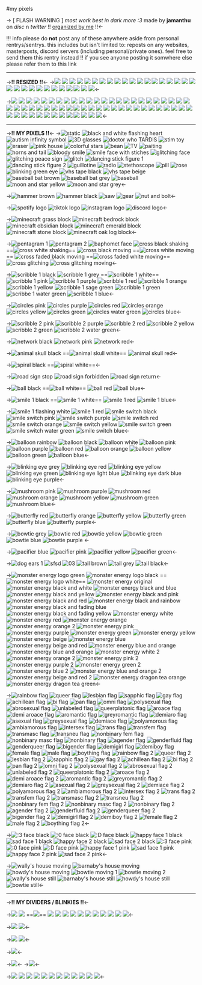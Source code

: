 #my pixels

-> [ FLASH WARNING ]
*most work best in dark more :3*
made by **jamanthu** on *disc* n *twitter*
!! [organized by me](https://rentry.co/jamPixels-a) !!<-

!!! info please do **not** post any of these anywhere aside from personal rentrys/sentrys. this includes but isn't limited to: reposts on any websites, masterposts, discord servers (including personal/private ones). feel free to send them this rentry instead !! if you see anyone posting it somwhere else please refer them to this link

***
->**!! RESIZED !!**<-
->![](https://media.discordapp.net/attachments/1112600099479097344/1112619164432093285/ezgif-5-3f07835ae4.gif) ![](https://media.discordapp.net/attachments/1112600099479097344/1112619166415982642/ezgif-4-ae22490e95.gif) ![](https://media.discordapp.net/attachments/1112600099479097344/1112619165900079104/ezgif-1-40c2cd2532.gif) ![](https://media.discordapp.net/attachments/1112600099479097344/1112619165497446420/ezgif-1-7831f3cd16.gif) ![](https://media.discordapp.net/attachments/1112600099479097344/1112619165157691392/ezgif-5-b392f01d81.gif) ![](https://media.discordapp.net/attachments/1112600099479097344/1112619164759228486/ezgif-5-2b640e902f.gif) ![](https://media.discordapp.net/attachments/1093624944409202789/1111393472520409098/ezgif.com-resize_8.gif) ![](https://media.discordapp.net/attachments/1112600099479097344/1112603574124433509/ezgif-1-428ce2dc98.gif) ![](https://media.discordapp.net/attachments/1112600099479097344/1112603575802142800/ezgif-1-25f8d42d7f.gif) ![](https://media.discordapp.net/attachments/1112600099479097344/1112603575374336132/ezgif-1-c9b04a0220.gif) ![](https://media.discordapp.net/attachments/1112600099479097344/1112603574950703114/ezgif-1-0003542d3c.gif) ![](https://media.discordapp.net/attachments/1112600099479097344/1112603574556434453/ezgif-1-5e788e277b.gif) ![](https://media.discordapp.net/attachments/1112600099479097344/1112619167233867817/ezgif-4-1fc3bcb925.gif) ![](https://media.discordapp.net/attachments/1112600099479097344/1112619166848012398/ezgif-4-f1949051f5.gif) ![](https://media.discordapp.net/attachments/1112600099479097344/1112619088959782933/ezgif-4-24be3db156.gif) ![](https://media.discordapp.net/attachments/1112600099479097344/1112608998382911498/ezgif-2-65f6df7284.gif) ![](https://media.discordapp.net/attachments/1112600099479097344/1112608997925728338/ezgif-2-5eeb05b4e7.gif) ![](https://media.discordapp.net/attachments/1112600099479097344/1112619169930805296/ezgif-1-1038c9d09a.gif) ![](https://media.discordapp.net/attachments/1112600099479097344/1112608999418908732/ezgif-4-a672ea5266.gif) ![](https://media.discordapp.net/attachments/1112600099479097344/1112608998886219856/ezgif-2-a71fefff91.gif) ![](https://media.discordapp.net/attachments/1112600099479097344/1112619087395299349/ezgif-4-7787ba6950.gif) ![](https://media.discordapp.net/attachments/1112600099479097344/1112619089312096276/ezgif-3-f7ec57bcff.gif) ![](https://media.discordapp.net/attachments/1112600099479097344/1112619087760212069/ezgif-4-a47c391f10.gif) ![](https://media.discordapp.net/attachments/1112600099479097344/1112619088179634198/ezgif-4-2935ec449f.gif) ![](https://media.discordapp.net/attachments/1112600099479097344/1112619088599060490/ezgif-4-fd1f3d680a.gif) ![](https://media.discordapp.net/attachments/1112600099479097344/1112619168047583312/ezgif-1-68f5eb7a54.gif) ![](https://media.discordapp.net/attachments/1112600099479097344/1112619167636525086/ezgif-1-7a7d05d7ae.gif) ![](https://media.discordapp.net/attachments/1112600099479097344/1112619090994020353/ezgif-3-604741af68.gif) ![](https://media.discordapp.net/attachments/1112600099479097344/1112619090566189056/ezgif-3-79060c75ac.gif) ![](https://media.discordapp.net/attachments/1112600099479097344/1112619090058682428/ezgif-3-a0b89ad43d.gif) ![](https://media.discordapp.net/attachments/1112600099479097344/1112619089672802384/ezgif-3-e50e31d2ac.gif)<-

->![](https://media.discordapp.net/attachments/1083529943713075280/1088257690192580710/Untitled_03-22-2023_09-19-56.gif) ![](https://media.discordapp.net/attachments/1083529943713075280/1088257690544898099/Untitled_03-22-2023_09-19-16.gif) ![](https://media.discordapp.net/attachments/1083529943713075280/1088257760354914336/Untitled_03-22-2023_08-36-38.gif) ![](https://media.discordapp.net/attachments/1083529943713075280/1088257810032251011/Untitled_03-22-2023_08-19-45.gif) ![](https://media.discordapp.net/attachments/1083529943713075280/1088257809205964921/Untitled_03-22-2023_08-22-55.gif) ![](https://media.discordapp.net/attachments/1083529943713075280/1088257761697075310/Untitled_03-22-2023_08-30-19.gif) ![](https://media.discordapp.net/attachments/1083529943713075280/1088257762041024654/Untitled_03-22-2023_08-27-36.gif) ![](https://media.discordapp.net/attachments/1083529943713075280/1088257691257933874/Untitled_03-22-2023_09-17-27.gif) ![](https://media.discordapp.net/attachments/1083529943713075280/1088257691614445649/Untitled_03-22-2023_09-16-46.gif) ![](https://media.discordapp.net/attachments/1083529943713075280/1088257725210837042/Untitled_03-22-2023_08-45-20.gif) ![](https://media.discordapp.net/attachments/1083529943713075280/1088257760010965012/Untitled_03-22-2023_08-37-45.gif) ![](https://media.discordapp.net/attachments/1083529943713075280/1088257692650438706/Untitled_03-22-2023_09-13-16.gif) ![](https://media.discordapp.net/attachments/1083529943713075280/1088257693015363694/Untitled_03-22-2023_09-12-27.gif) ![](https://media.discordapp.net/attachments/1083529943713075280/1088257692352647229/Untitled_03-22-2023_09-14-20.gif) ![](https://media.discordapp.net/attachments/1083529943713075280/1088257811298922537/Untitled_03-22-2023_06-13-45.gif) ![](https://media.discordapp.net/attachments/1083529943713075280/1088257810871107725/Untitled_03-22-2023_08-14-11.gif) ![](https://media.discordapp.net/attachments/1083529943713075280/1088257723478593556/Untitled_03-22-2023_09-11-48.gif) ![](https://media.discordapp.net/attachments/1083529943713075280/1088257723818319962/Untitled_03-22-2023_09-10-56.gif) ![](https://media.discordapp.net/attachments/1083529943713075280/1088257724183232715/Untitled_03-22-2023_09-10-14.gif) ![](https://media.discordapp.net/attachments/1083529943713075280/1088257724497809538/Untitled_03-22-2023_09-09-40.gif) ![](https://media.discordapp.net/attachments/1083529943713075280/1088257724879478904/Untitled_03-22-2023_08-46-28.gif) ![](https://media.discordapp.net/attachments/1083529943713075280/1088257760665276457/Untitled_03-22-2023_08-34-56.gif) ![](https://media.discordapp.net/attachments/1083529943713075280/1088257726196498462/Untitled_03-22-2023_08-40-45.gif) ![](https://media.discordapp.net/attachments/1083529943713075280/1088257810388758538/Untitled_03-22-2023_08-18-23.gif) ![](https://media.discordapp.net/attachments/1083529943713075280/1088257762452049950/Untitled_03-22-2023_08-26-38.gif) ![](https://media.discordapp.net/attachments/1083529943713075280/1088257725881917520/Untitled_03-22-2023_08-42-51.gif) ![](https://media.discordapp.net/attachments/1083529943713075280/1088257809591844914/Untitled_03-22-2023_08-21-20.gif) ![](https://media.discordapp.net/attachments/1083529943713075280/1088257808778154094/Untitled_03-22-2023_08-24-16.gif) ![](https://media.discordapp.net/attachments/1083529943713075280/1088257762884059136/Untitled_03-22-2023_08-25-45.gif) ![](https://media.discordapp.net/attachments/1083529943713075280/1088257725546385478/Untitled_03-22-2023_08-44-28.gif) ![](https://media.discordapp.net/attachments/1083529943713075280/1088257760988254318/Untitled_03-22-2023_08-33-59.gif)
![](https://media.discordapp.net/attachments/1083529943713075280/1088257960054095982/106_Sem_Titulo_20230322201156.png) ![](https://media.discordapp.net/attachments/1083529943713075280/1088257960280592514/106_Sem_Titulo_20230322201146.png) ![](https://media.discordapp.net/attachments/1083529943713075280/1088258042308612116/106_Sem_Titulo_20230322200745.png) ![](https://media.discordapp.net/attachments/1083529943713075280/1088258073124143155/106_Sem_Titulo_20230322200500.png) ![](https://media.discordapp.net/attachments/1083529943713075280/1088258072687956018/106_Sem_Titulo_20230322200535.png) ![](https://media.discordapp.net/attachments/1083529943713075280/1088258043344584745/106_Sem_Titulo_20230322200651.png) ![](https://media.discordapp.net/attachments/1083529943713075280/1088258043650781214/106_Sem_Titulo_20230322200636.png) ![](https://media.discordapp.net/attachments/1083529943713075280/1088257960855212072/106_Sem_Titulo_20230322201123.png) ![](https://media.discordapp.net/attachments/1083529943713075280/1088257961115275335/106_Sem_Titulo_20230322201109.png) ![](https://media.discordapp.net/attachments/1083529943713075280/1088257992002117733/106_Sem_Titulo_20230322200857.png) ![](https://media.discordapp.net/attachments/1083529943713075280/1088258042052751381/106_Sem_Titulo_20230322200806.png) ![](https://media.discordapp.net/attachments/1083529943713075280/1088257961891221594/106_Sem_Titulo_20230322201026.png) ![](https://media.discordapp.net/attachments/1083529943713075280/1088257962189000724/106_Sem_Titulo_20230322201010.png) ![](https://media.discordapp.net/attachments/1083529943713075280/1088257961652129852/106_Sem_Titulo_20230322201039.png) ![](https://media.discordapp.net/attachments/1083529943713075280/1088258073841369189/106_Sem_Titulo_20230322200403.png) ![](https://media.discordapp.net/attachments/1083529943713075280/1088258073581338634/106_Sem_Titulo_20230322200425.png) ![](https://media.discordapp.net/attachments/1083529943713075280/1088257990563483668/106_Sem_Titulo_20230322200959.png) ![](https://media.discordapp.net/attachments/1083529943713075280/1088257990865453187/106_Sem_Titulo_20230322200947.png) ![](https://media.discordapp.net/attachments/1083529943713075280/1088257991121313842/106_Sem_Titulo_20230322200936.png) ![](https://media.discordapp.net/attachments/1083529943713075280/1088257991444287561/106_Sem_Titulo_20230322200923.png) ![](https://media.discordapp.net/attachments/1083529943713075280/1088257991674953778/106_Sem_Titulo_20230322200910.png) ![](https://media.discordapp.net/attachments/1083529943713075280/1088258042606387210/106_Sem_Titulo_20230322200731.png) ![](https://media.discordapp.net/attachments/1083529943713075280/1088257993453359214/106_Sem_Titulo_20230322200820.png) ![](https://media.discordapp.net/attachments/1083529943713075280/1088258073308713131/106_Sem_Titulo_20230322200445.png) ![](https://media.discordapp.net/attachments/1083529943713075280/1088258043894059018/106_Sem_Titulo_20230322200622.png) ![](https://media.discordapp.net/attachments/1083529943713075280/1088257993130385448/106_Sem_Titulo_20230322200834.png) ![](https://media.discordapp.net/attachments/1083529943713075280/1088258072901861496/106_Sem_Titulo_20230322200518.png) ![](https://media.discordapp.net/attachments/1083529943713075280/1088258072486609006/106_Sem_Titulo_20230322200550.png) ![](https://media.discordapp.net/attachments/1083529943713075280/1088258044183445564/106_Sem_Titulo_20230322200610.png) ![](https://media.discordapp.net/attachments/1083529943713075280/1088257992585117696/106_Sem_Titulo_20230322200846.png) ![](https://media.discordapp.net/attachments/1083529943713075280/1088258042912583700/106_Sem_Titulo_20230322200720.png)<-

***
->**!! MY PIXELS !!**<-
->![static](https://media.discordapp.net/attachments/1083529943713075280/1088628923635609673/Untitled_03-23-2023_02-36-25.gif) ![black and white flashing heart](https://media.discordapp.net/attachments/1083529943713075280/1088628992115998740/Untitled_03-23-2023_03-01-16.gif) ![autism infinity symbol](https://media.discordapp.net/attachments/1083529943713075280/1088493056044568608/Untitled_03-23-2023_11-16-51.gif) ![3D glasses](https://media.discordapp.net/attachments/1083529943713075280/1092608296168476712/Untitled_04-03-2023_11-08-09.gif) ![doctor who TARDIS](https://media.discordapp.net/attachments/1083529943713075280/1084617623658057758/Media_230309_225825.gif) ![stim toy](https://media.discordapp.net/attachments/1083529943713075280/1084617621598654567/Media_230309_230215.gif) ![eraser](https://media.discordapp.net/attachments/1083529943713075280/1152376341535137912/Untitled_09-14-2023_04-38-24.gif) ![pink house](https://media.discordapp.net/attachments/1083529943713075280/1109270283417833562/Untitled_05-11-2023_08-27-06.gif) ![colorful stars](https://media.discordapp.net/attachments/1083529943713075280/1166435305163862076/Untitled_09-28-2023_10-40-41.gif?ex=654a7a88&is=65380588&hm=dea68660baf238115612f205728be2ae623f8edd5c5c817a8eed3ca2e5b88263&=) ![bean](https://media.discordapp.net/attachments/1083529943713075280/1152376345662328912/Untitled_09-14-2023_12-13-57.gif) ![TV](https://media.discordapp.net/attachments/1083529943713075280/1088628923992121405/Untitled_03-23-2023_02-10-01.gif) ![paiting](https://media.discordapp.net/attachments/1083529943713075280/1109270670464008252/Untitled_05-18-2023_11-10-54.gif) ![horns and tail](https://media.discordapp.net/attachments/1083529943713075280/1133472056508432434/Untitled_07-12-2023_07-54-55.gif) ![bloody smile](https://media.discordapp.net/attachments/1083529943713075280/1103035507044274328/Untitled_04-24-2023_09-42-19.gif) ![smile face with stiches](https://media.discordapp.net/attachments/1083529943713075280/1091130272159895582/Untitled_03-30-2023_02-25-39.gif?width=25&height=25) ![glitching face](https://media.discordapp.net/attachments/1083529943713075280/1118589548155392121/Untitled_06-14-2023_12-27-21.gif) ![glitching peace sign](https://media.discordapp.net/attachments/1083529943713075280/1166435302039113800/Untitled_09-24-2023_07-21-32.gif?ex=654a7a87&is=65380587&hm=d4c499bfa4df7a89bcee22642b70d86603bc12cb992b76d809c9986dbeb4fcc1&=) ![glitch](https://media.discordapp.net/attachments/1083529943713075280/1166435304299823155/Untitled_09-25-2023_12-08-01.gif?ex=654a7a87&is=65380587&hm=162219ff45649825469368fc82fb86ff89d13089b0e5097feb1745a6b3e0eb6b&=) ![dancing stick figure 1](https://media.discordapp.net/attachments/1083529943713075280/1103035510601023590/Untitled_04-24-2023_10-02-28.gif) ![dancing stick figure 2](https://media.discordapp.net/attachments/1083529943713075280/1103035507404963931/Untitled_04-26-2023_07-56-42.gif) ![guillotine](https://media.discordapp.net/attachments/1083529943713075280/1096562851679842354/Untitled_04-13-2023_08-02-38.gif) ![radio](https://media.discordapp.net/attachments/1083529943713075280/1133472055690530826/Untitled_06-16-2023_11-24-49.gif) ![stethoscope](https://media.discordapp.net/attachments/1083529943713075280/1091130232766996640/Untitled_03-30-2023_02-05-17.gif?width=25&height=25) ![pill](https://media.discordapp.net/attachments/1083529943713075280/1092608319123902517/Untitled_04-03-2023_11-15-35.gif) ![rose](https://media.discordapp.net/attachments/1083529943713075280/1098673411548528640/Untitled_04-17-2023_09-41-33.gif) ![blinking green eye](https://media.discordapp.net/attachments/1083529943713075280/1152376342017486888/Untitled_09-14-2023_04-01-53.gif) ![vhs tape black](https://media.discordapp.net/attachments/1083529943713075280/1133472058756579428/Untitled_06-27-2023_10-45-40.gif) ![vhs tape beige](https://media.discordapp.net/attachments/1083529943713075280/1133472058001604720/Untitled_06-27-2023_10-45-40.gif) ![baseball bat brown](https://media.discordapp.net/attachments/1083529943713075280/1092608132674486333/Untitled_04-03-2023_09-38-04.gif) ![baseball bat grey](https://media.discordapp.net/attachments/1083529943713075280/1092608145089630339/Untitled_04-03-2023_09-38-04.gif) ![baseball](https://media.discordapp.net/attachments/1083529943713075280/1093223142585016331/Untitled_04-04-2023_08-20-18.gif) ![moon and star yellow](https://media.discordapp.net/attachments/1083529943713075280/1092608280423039097/Untitled_04-03-2023_11-46-06.gif) ![moon and star grey](https://media.discordapp.net/attachments/1083529943713075280/1092608265482948709/Untitled_04-03-2023_11-46-06.gif)<-

->![hammer brown](https://media.discordapp.net/attachments/1083529943713075280/1133472056130936882/Untitled_06-21-2023_09-31-36.gif) ![hammer black](https://media.discordapp.net/attachments/1083529943713075280/1133472057154343154/Untitled_06-21-2023_09-31-36.gif) ![saw](https://media.discordapp.net/attachments/1083529943713075280/1133472058400051321/Untitled_06-21-2023_10-53-15.gif) ![gear](https://media.discordapp.net/attachments/1083529943713075280/1133472057628303520/Untitled_06-21-2023_08-57-44.gif) ![nut and bolt](https://media.discordapp.net/attachments/1083529943713075280/1133472059226333204/Untitled_06-21-2023_09-47-11.gif)<-

->![spotify logo](https://media.discordapp.net/attachments/1083529943713075280/1088204117152894996/Untitled_03-21-2023_06-17-37.gif) ![tiktok logo](https://media.discordapp.net/attachments/1083529943713075280/1088204117744300033/Untitled_03-21-2023_06-49-11.gif) ![instagram logo](https://media.discordapp.net/attachments/1083529943713075280/1088204118679621662/Untitled_03-21-2023_07-23-54.gif) ![discord logo](https://media.discordapp.net/attachments/1083529943713075280/1088204118172127263/Untitled_03-21-2023_07-10-03.gif)<-

->![minecraft grass block](https://media.discordapp.net/attachments/1083529943713075280/1088203973728678038/Untitled_03-21-2023_07-38-42.gif) ![minecraft bedrock block](https://media.discordapp.net/attachments/1083529943713075280/1088203973263102074/Untitled_03-21-2023_09-23-14.gif) ![minecraft obsidian block](https://media.discordapp.net/attachments/1083529943713075280/1088203972873040002/Untitled_03-21-2023_09-47-28.gif) ![minecraft emerald block](https://media.discordapp.net/attachments/1083529943713075280/1088203971291787274/Untitled_03-21-2023_10-53-18.gif) ![minecraft stone block](https://media.discordapp.net/attachments/1083529943713075280/1088203972352938125/Untitled_03-21-2023_10-20-29.gif) ![minecraft oak log block](https://media.discordapp.net/attachments/1083529943713075280/1088203971761537044/Untitled_03-21-2023_10-36-28.gif)<-

->![pentagram 1](https://media.discordapp.net/attachments/1083529943713075280/1100183192490741881/Untitled_04-24-2023_12-23-49.gif) ![pentagram 2](https://media.discordapp.net/attachments/1083529943713075280/1100183301353918564/Untitled_04-24-2023_12-23-49.gif) ![baphomet face](https://media.discordapp.net/attachments/1083529943713075280/1100183193879072899/Untitled_04-23-2023_11-59-23.gif) ![cross black shaking](https://media.discordapp.net/attachments/1083529943713075280/1100183302511534120/Untitled_04-24-2023_12-34-51.gif) ==![cross white shaking](https://media.discordapp.net/attachments/1083529943713075280/1100183305141354666/Untitled_04-24-2023_12-34-51.gif)== ![cross black moving](https://media.discordapp.net/attachments/1083529943713075280/1100183301681057792/Untitled_04-24-2023_12-34-51.gif) ==![cross white moving](https://media.discordapp.net/attachments/1083529943713075280/1100183302041763972/Untitled_04-24-2023_12-34-51.gif)== ![cross faded black moving](https://media.discordapp.net/attachments/1083529943713075280/1100183303035818044/Untitled_04-24-2023_12-34-51.gif) ==![cross faded white moving](https://media.discordapp.net/attachments/1083529943713075280/1100183303404912840/Untitled_04-24-2023_12-34-51.gif)== ![cross glitching](https://media.discordapp.net/attachments/1083529943713075280/1118589549996671176/Untitled_06-14-2023_11-50-24.gif) ![cross glitching moving](https://media.discordapp.net/attachments/1083529943713075280/1118589550781026416/Untitled_06-14-2023_11-50-24.gif)<-

->![scribble 1 black](https://media.discordapp.net/attachments/1083529943713075280/1109270198239903754/Untitled_05-09-2023_12-34-06.gif) ![scribble 1 grey](https://media.discordapp.net/attachments/1083529943713075280/1109270182041489438/Untitled_05-09-2023_12-34-06.gif) ==![scribble 1 white](https://media.discordapp.net/attachments/1083529943713075280/1109270189947768932/Untitled_05-09-2023_12-34-06.gif)== ![scribble 1 pink](https://media.discordapp.net/attachments/1083529943713075280/1109270276337844285/Untitled_05-09-2023_12-34-06.gif) ![scribble 1 purple](https://media.discordapp.net/attachments/1083529943713075280/1109270268439953408/Untitled_05-09-2023_12-34-06.gif) ![scribble 1 red](https://media.discordapp.net/attachments/1083529943713075280/1109270206213263380/Untitled_05-09-2023_12-34-06.gif) ![scribble 1 orange](https://media.discordapp.net/attachments/1083529943713075280/1109270215973421097/Untitled_05-09-2023_12-34-06.gif) ![scribble 1 yellow](https://media.discordapp.net/attachments/1083529943713075280/1109270234910703636/Untitled_05-09-2023_12-34-06.gif) ![scribble 1 sage green](https://media.discordapp.net/attachments/1083529943713075280/1109270249389424782/Untitled_05-09-2023_12-34-06.gif) ![scribble 1 green](https://media.discordapp.net/attachments/1083529943713075280/1109270243110555648/Untitled_05-09-2023_12-34-06.gif) ![scribbe 1 water green](https://media.discordapp.net/attachments/1083529943713075280/1109270256456839228/Untitled_05-09-2023_12-34-06.gif) ![scribble 1 blue](https://media.discordapp.net/attachments/1083529943713075280/1109270263041904661/Untitled_05-09-2023_12-34-06.gif)<-

->![circles pink](https://media.discordapp.net/attachments/1083529943713075280/1090988148235960401/Untitled_03-29-2023_08-42-55.gif?width=25&height=25) ![circles purple](https://cdn.discordapp.com/attachments/1083529943713075280/1090988133081952347/Untitled_03-29-2023_08-42-55.gif) ![circles red](https://media.discordapp.net/attachments/1083529943713075280/1090988057576099940/Untitled_03-29-2023_08-42-55.gif?width=25&height=25) ![circles orange](https://media.discordapp.net/attachments/1083529943713075280/1090988072226795610/Untitled_03-29-2023_08-42-55.gif?width=25&height=25) ![circles yellow](https://media.discordapp.net/attachments/1083529943713075280/1090988085262680166/Untitled_03-29-2023_08-42-55.gif?width=25&height=25) ![circles green](https://media.discordapp.net/attachments/1083529943713075280/1090988098109841509/Untitled_03-29-2023_08-42-55.gif?width=25&height=25) ![circles water green](https://media.discordapp.net/attachments/1083529943713075280/1090988110256537661/Untitled_03-29-2023_08-42-55.gif?width=25&height=25) ![circles blue](https://media.discordapp.net/attachments/1083529943713075280/1090988121342083072/Untitled_03-29-2023_08-42-55.gif?width=25&height=25)<-

->![scribble 2 pink](https://media.discordapp.net/attachments/1083529943713075280/1088493096217608262/Untitled_03-23-2023_12-03-02.gif) ![scribble 2 purple](https://media.discordapp.net/attachments/1083529943713075280/1088493069445373963/Untitled_03-23-2023_12-03-02.gif) ![scribble 2 red](https://media.discordapp.net/attachments/1083529943713075280/1088493082686787584/Untitled_03-23-2023_12-03-02.gif) ![scribble 2 yellow](https://media.discordapp.net/attachments/1083529943713075280/1088493134792626317/Untitled_03-23-2023_12-03-02.gif) ![scribble 2 green](https://media.discordapp.net/attachments/1083529943713075280/1088493108305596516/Untitled_03-23-2023_12-03-02.gif) ![scribble 2 water green](https://media.discordapp.net/attachments/1083529943713075280/1088493121739956244/Untitled_03-23-2023_12-03-02.gif)<-

->![network black](https://media.discordapp.net/attachments/1083529943713075280/1098673412588716072/Untitled_04-19-2023_06-41-29.gif) ![network pink](https://media.discordapp.net/attachments/1083529943713075280/1098673412974587974/Untitled_04-19-2023_06-41-29.gif) ![network red](https://media.discordapp.net/attachments/1083529943713075280/1098673413322719292/Untitled_04-19-2023_06-41-29.gif)<-

->![animal skull black](https://media.discordapp.net/attachments/1083529943713075280/1109270382030094376/Untitled_05-11-2023_09-06-07.gif) ==![animal skull white](https://media.discordapp.net/attachments/1083529943713075280/1109270375612825620/Untitled_05-11-2023_09-06-07.gif)== ![animal skull red](https://media.discordapp.net/attachments/1083529943713075280/1109270367031279686/Untitled_05-11-2023_09-06-07.gif)<-

->![spiral black](https://media.discordapp.net/attachments/1083529943713075280/1105253853525454908/Untitled_05-04-2023_02-14-38.gif) ==![spiral white](https://media.discordapp.net/attachments/1083529943713075280/1105253860748054588/Untitled_05-04-2023_02-14-38.gif)==<-

->![road sign stop](https://media.discordapp.net/attachments/1083529943713075280/1103035508596146196/Untitled_04-24-2023_10-10-24.gif) ![road sign forbidden](https://media.discordapp.net/attachments/1083529943713075280/1103035508206096384/Untitled_04-24-2023_10-10-24.gif) ![road sign return](https://media.discordapp.net/attachments/1083529943713075280/1103035507790848020/Untitled_04-24-2023_10-10-24.gif)<-

->![ball black](https://media.discordapp.net/attachments/1083529943713075280/1118589680447914154/Untitled_06-14-2023_10-52-45.gif) ==![ball white](https://media.discordapp.net/attachments/1083529943713075280/1118589680070434897/Untitled_06-14-2023_10-52-45.gif)== ![ball red](https://media.discordapp.net/attachments/1083529943713075280/1118589679680360518/Untitled_06-14-2023_10-52-45.gif) ![ball blue](https://media.discordapp.net/attachments/1083529943713075280/1118589679202205876/Untitled_06-14-2023_10-52-45.gif)<-

->![smile 1 black](https://media.discordapp.net/attachments/1083529943713075280/1118589682037563512/Untitled_06-14-2023_10-49-33.gif) ==![smile 1 white](https://media.discordapp.net/attachments/1083529943713075280/1118589681681043496/Untitled_06-14-2023_10-49-33.gif)== ![smile 1 red](https://media.discordapp.net/attachments/1083529943713075280/1118589681169342544/Untitled_06-14-2023_10-49-33.gif) ![smile 1 blue](https://media.discordapp.net/attachments/1083529943713075280/1118589680833794068/Untitled_06-14-2023_10-49-33.gif)<-

->![smile 1 flashing white](https://media.discordapp.net/attachments/1083529943713075280/1118589678652760084/Untitled_06-14-2023_11-35-37.gif) ![smile 1 red](https://media.discordapp.net/attachments/1083529943713075280/1118589678250102824/Untitled_06-14-2023_11-35-37.gif) ![smile switch black](https://media.discordapp.net/attachments/1083529943713075280/1118589626509164554/Untitled_06-14-2023_11-35-37.gif) ![smile switch pink](https://media.discordapp.net/attachments/1083529943713075280/1118589551229800498/Untitled_06-14-2023_11-35-37.gif) ![smile switch purple](https://media.discordapp.net/attachments/1083529943713075280/1118589551653441697/Untitled_06-14-2023_11-35-37.gif)  ![smile switch red](https://media.discordapp.net/attachments/1083529943713075280/1118589625682890924/Untitled_06-14-2023_11-35-37.gif) ![smile switch orange](https://media.discordapp.net/attachments/1083529943713075280/1118589625204736020/Untitled_06-14-2023_11-35-37.gif) ![smile switch yellow](https://media.discordapp.net/attachments/1083529943713075280/1118589624848232508/Untitled_06-14-2023_11-35-37.gif) ![smile switch green](https://media.discordapp.net/attachments/1083529943713075280/1118589624437182474/Untitled_06-14-2023_11-35-37.gif) ![smile switch water green](https://media.discordapp.net/attachments/1083529943713075280/1118589623900307617/Untitled_06-14-2023_11-35-37.gif) ![smile switch blue](https://media.discordapp.net/attachments/1083529943713075280/1118589623107588198/Untitled_06-14-2023_11-35-37.gif)<-

->![balloon rainbow](https://media.discordapp.net/attachments/1083529943713075280/1109270650037743728/Untitled_05-18-2023_08-25-45.gif) ![balloon black](https://media.discordapp.net/attachments/1083529943713075280/1109270575014219776/Untitled_05-18-2023_08-25-45.gif) ![balloon white](https://media.discordapp.net/attachments/1083529943713075280/1109270630450339932/Untitled_05-18-2023_08-25-45.gif) ![balloon pink](https://media.discordapp.net/attachments/1083529943713075280/1109270623345197096/Untitled_05-18-2023_08-25-45.gif) ![balloon purple](https://media.discordapp.net/attachments/1083529943713075280/1109270616588165250/Untitled_05-18-2023_08-25-45.gif) ![balloon red](https://media.discordapp.net/attachments/1083529943713075280/1109270582643662878/Untitled_05-18-2023_08-25-45.gif) ![balloon orange](https://media.discordapp.net/attachments/1083529943713075280/1109270589480378469/Untitled_05-18-2023_08-25-45.gif) ![balloon yellow](https://media.discordapp.net/attachments/1083529943713075280/1109270595654389830/Untitled_05-18-2023_08-25-45.gif) ![balloon green](https://media.discordapp.net/attachments/1083529943713075280/1109270603195748433/Untitled_05-18-2023_08-25-45.gif) ![balloon blue](https://media.discordapp.net/attachments/1083529943713075280/1109270610028269588/Untitled_05-18-2023_08-25-45.gif)<-

->![blinking eye grey](https://media.discordapp.net/attachments/1083529943713075280/1092608167508201513/Untitled_04-03-2023_11-57-43.gif) ![blinking eye red](https://media.discordapp.net/attachments/1083529943713075280/1092608180216938586/Untitled_04-03-2023_11-57-43.gif) ![blinking eye yellow](https://media.discordapp.net/attachments/1083529943713075280/1092608251792740522/Untitled_04-03-2023_11-57-43.gif) ![blinking eye green](https://media.discordapp.net/attachments/1083529943713075280/1092608235850190870/Untitled_04-03-2023_11-57-43.gif) ![blinking eye light blue](https://media.discordapp.net/attachments/1083529943713075280/1092608222759768165/Untitled_04-03-2023_11-57-43.gif) ![blinking eye dark blue](https://media.discordapp.net/attachments/1083529943713075280/1092608209799364608/Untitled_04-03-2023_11-57-43.gif) ![blinking eye purple](https://media.discordapp.net/attachments/1083529943713075280/1092608196503421048/Untitled_04-03-2023_11-57-43.gif)<-

->![mushroom pink](https://media.discordapp.net/attachments/1083529943713075280/1109270350459576381/Untitled_05-11-2023_08-48-57.gif) ![mushroom purple](https://media.discordapp.net/attachments/1083529943713075280/1109270343241187398/Untitled_05-11-2023_08-48-57.gif) ![mushroom red](https://media.discordapp.net/attachments/1083529943713075280/1109270294947954740/Untitled_05-11-2023_08-48-57.gif) ![mushroom orange](https://media.discordapp.net/attachments/1083529943713075280/1109270303533695006/Untitled_05-11-2023_08-48-57.gif) ![mushroom yellow](https://media.discordapp.net/attachments/1083529943713075280/1109270311301562508/Untitled_05-11-2023_08-48-57.gif) ![mushroom green](https://media.discordapp.net/attachments/1083529943713075280/1109270318675132506/Untitled_05-11-2023_08-48-57.gif) ![mushroom blue](https://media.discordapp.net/attachments/1083529943713075280/1109270334907109446/Untitled_05-11-2023_08-48-57.gif)<-

->![butterfly red](https://media.discordapp.net/attachments/1083529943713075280/1092608107999404163/Untitled_04-03-2023_10-42-05.gif) ![butterfly orange](https://media.discordapp.net/attachments/1083529943713075280/1092608089146003466/Untitled_04-03-2023_10-42-05.gif) ![butterfly yellow](https://media.discordapp.net/attachments/1083529943713075280/1092608064630292522/Untitled_04-03-2023_10-42-05.gif) ![butterfly green](https://media.discordapp.net/attachments/1083529943713075280/1092608033022021632/Untitled_04-03-2023_10-42-05.gif) ![butterfly blue](https://media.discordapp.net/attachments/1083529943713075280/1092608015603073104/Untitled_04-03-2023_10-42-05.gif) ![butterfly purple](https://media.discordapp.net/attachments/1083529943713075280/1092607996787441725/Untitled_04-03-2023_10-42-05.gif)<-

->![bowtie grey](https://media.discordapp.net/attachments/1083529943713075280/1100183196072693778/Untitled_04-23-2023_10-41-15.gif) ![bowtie red](https://media.discordapp.net/attachments/1083529943713075280/1100183195636465704/Untitled_04-23-2023_10-41-15.gif) ![bowtie yellow](https://media.discordapp.net/attachments/1083529943713075280/1100183194210406492/Untitled_04-23-2023_10-41-15.gif) ![bowtie green](https://media.discordapp.net/attachments/1083529943713075280/1100183194592084048/Untitled_04-23-2023_10-41-15.gif) ![bowtie blue](https://media.discordapp.net/attachments/1083529943713075280/1100183194944426064/Untitled_04-23-2023_10-41-15.gif) ![bowtie purple](https://media.discordapp.net/attachments/1083529943713075280/1100183195246399639/Untitled_04-23-2023_10-41-15.gif) <-

->![pacifier blue](https://media.discordapp.net/attachments/1083529943713075280/1088629016120000642/Untitled_03-23-2023_03-26-19.gif) ![pacifier pink](https://media.discordapp.net/attachments/1083529943713075280/1088629029801836595/Untitled_03-23-2023_03-26-19.gif) ![pacifier yellow](https://media.discordapp.net/attachments/1083529943713075280/1088629041264853094/Untitled_03-23-2023_03-26-19.gif) ![pacifier green](https://media.discordapp.net/attachments/1083529943713075280/1088629052593684520/Untitled_03-23-2023_03-26-19.gif)<-

->![dog ears 1](https://media.discordapp.net/attachments/1083529943713075280/1152376367820836945/Untitled_09-14-2023_12-20-40.gif) ![sfsd](https://media.discordapp.net/attachments/1083529943713075280/1152376366889701396/Untitled_09-14-2023_12-20-40.gif) ![03](https://media.discordapp.net/attachments/1083529943713075280/1084617682168594442/Media_230309_230528.gif) ![tail brown](https://media.discordapp.net/attachments/1083529943713075280/1088204046835404880/Untitled_03-21-2023_03-25-09.gif) ![tail grey](https://media.discordapp.net/attachments/1083529943713075280/1088204064652791988/Untitled_03-21-2023_03-25-09.gif) ![tail black](https://media.discordapp.net/attachments/1083529943713075280/1088204081136418966/Untitled_03-21-2023_03-25-09.gif)<-

->![monster energy logo green](https://media.discordapp.net/attachments/1083529943713075280/1152376344508903544/Untitled_09-14-2023_02-39-27.gif) ![monster energy logo black](https://media.discordapp.net/attachments/1083529943713075280/1152376344039133214/Untitled_09-14-2023_02-39-27.gif) ==![monster energy logo white](https://media.discordapp.net/attachments/1083529943713075280/1152376343502270584/Untitled_09-14-2023_02-39-27.gif)== ![monster energy original](https://media.discordapp.net/attachments/1083529943713075280/1152376529536434246/Untitled_09-14-2023_02-39-27.gif) ![monster energy black and white](https://media.discordapp.net/attachments/1083529943713075280/1152376528982773760/Untitled_09-14-2023_02-39-27.gif) ![monster energy black and blue](https://media.discordapp.net/attachments/1083529943713075280/1152376528588521564/Untitled_09-14-2023_02-39-27.gif) ![monster energy black and yellow](https://media.discordapp.net/attachments/1083529943713075280/1152376505343688786/Untitled_09-14-2023_02-39-27.gif) ![monster energy black and pink](https://media.discordapp.net/attachments/1083529943713075280/1152376504647430184/Untitled_09-14-2023_02-39-27.gif) ![monster energy black and red](https://media.discordapp.net/attachments/1083529943713075280/1152376504978772158/Untitled_09-14-2023_02-39-27.gif) ![monster energy black and rainbow](https://media.discordapp.net/attachments/1083529943713075280/1152376504219615322/Untitled_09-14-2023_02-39-27.gif) ![monster energy black and fading blue](https://media.discordapp.net/attachments/1083529943713075280/1152376451933425695/Untitled_09-14-2023_02-39-27.gif) ![monster energy black and fading yellow](https://media.discordapp.net/attachments/1083529943713075280/1152376451480436786/Untitled_09-14-2023_02-39-27.gif)
![monster energy white](https://media.discordapp.net/attachments/1083529943713075280/1152376503858892880/Untitled_09-14-2023_02-39-27.gif) ![monster energy red](https://media.discordapp.net/attachments/1083529943713075280/1152376503514968236/Untitled_09-14-2023_02-39-27.gif) ![monster energy orange](https://media.discordapp.net/attachments/1083529943713075280/1152376503166845010/Untitled_09-14-2023_02-39-27.gif) ![monster energy orange 2](https://media.discordapp.net/attachments/1083529943713075280/1152376451040039005/Untitled_09-14-2023_02-39-27.gif) ![monster energy pink](https://media.discordapp.net/attachments/1083529943713075280/1152376502470586398/Untitled_09-14-2023_02-39-27.gif) ![monster energy purple](https://media.discordapp.net/attachments/1083529943713075280/1152376502122463352/Untitled_09-14-2023_02-39-27.gif) ![monster energy green](https://media.discordapp.net/attachments/1083529943713075280/1152376453695025173/Untitled_09-14-2023_02-39-27.gif) ![monster energy yellow](https://media.discordapp.net/attachments/1083529943713075280/1152376453204295730/Untitled_09-14-2023_02-39-27.gif) ![monster energy beige](https://media.discordapp.net/attachments/1083529943713075280/1152376452768084070/Untitled_09-14-2023_02-39-27.gif) ![monster energy blue](https://media.discordapp.net/attachments/1083529943713075280/1152376452348657834/Untitled_09-14-2023_02-39-27.gif) ![monster energy beige and red](https://media.discordapp.net/attachments/1083529943713075280/1152376449626554478/Untitled_09-14-2023_02-39-27.gif) ![monster energy blue and orange](https://media.discordapp.net/attachments/1083529943713075280/1152376450662547537/Untitled_09-14-2023_02-39-27.gif) ![monster energy blue and orange](https://media.discordapp.net/attachments/1083529943713075280/1152376450209566761/Untitled_09-14-2023_02-39-27.gif)
![monster energy white 2](https://media.discordapp.net/attachments/1083529943713075280/1084617622336839730/Media_230309_225740.gif) ![monster energy orange 2](https://media.discordapp.net/attachments/1083529943713075280/1084617624043921488/Media_230309_225649.gif) ![monster energy pink 2](https://media.discordapp.net/attachments/1083529943713075280/1084617622835974154/Media_230309_225716.gif) ![monster energy purple 2](https://media.discordapp.net/attachments/1083529943713075280/1084617425170997248/Media_230309_225609.gif) ![monster energy green 2](https://media.discordapp.net/attachments/1083529943713075280/1084617422016880640/Media_230309_225406.gif) ![monster energy blue 2](https://media.discordapp.net/attachments/1083529943713075280/1084617424785133679/Media_230309_225133.gif) ![monster energy blue and orange 2](https://media.discordapp.net/attachments/1083529943713075280/1084617423950467102/Media_230309_225544.gif) ![monster energy beige and red 2](https://media.discordapp.net/attachments/1083529943713075280/1084617423572967444/Media_230309_225335.gif) ![monster energy dragon tea orange](https://media.discordapp.net/attachments/1083529943713075280/1084617423233241200/Media_230309_225213.gif) ![monster energy dragon tea green](https://media.discordapp.net/attachments/1083529943713075280/1084617422868316300/Media_230309_225236.gif)<-

->![rainbow flag](https://media.discordapp.net/attachments/1083529943713075280/1152376972513656912/Untitled_09-11-2023_10-47-03.gif) ![queer flag](https://media.discordapp.net/attachments/1083529943713075280/1152376626785558588/Untitled_09-11-2023_10-47-03.gif) ![lesbian flag](https://media.discordapp.net/attachments/1083529943713075280/1152376971645440040/Untitled_09-11-2023_10-47-03.gif) ![sapphic flag](https://media.discordapp.net/attachments/1083529943713075280/1152376970806579291/Untitled_09-11-2023_10-47-03.gif) ![gay flag](https://media.discordapp.net/attachments/1083529943713075280/1152376970034815046/Untitled_09-11-2023_10-47-03.gif) ![achillean flag](https://media.discordapp.net/attachments/1083529943713075280/1152376939458330625/Untitled_09-11-2023_10-47-03.gif) ![bi flag](https://media.discordapp.net/attachments/1083529943713075280/1152376938711765022/Untitled_09-11-2023_10-47-03.gif) ![pan flag](https://media.discordapp.net/attachments/1083529943713075280/1152376938023895040/Untitled_09-11-2023_10-47-03.gif) ![omni flag](https://media.discordapp.net/attachments/1083529943713075280/1152376937331818516/Untitled_09-11-2023_10-47-03.gif) ![polysexual flag](https://media.discordapp.net/attachments/1083529943713075280/1152376627842535604/Untitled_09-11-2023_10-47-03.gif) ![abrosexual flag](https://media.discordapp.net/attachments/1083529943713075280/1152376584280490164/Untitled_09-11-2023_10-47-03.gif) ![unlabeled flag](https://media.discordapp.net/attachments/1083529943713075280/1152376587677876224/Untitled_09-11-2023_10-47-03.gif) ![queerplatonic flag](https://media.discordapp.net/attachments/1083529943713075280/1152376625745362965/Untitled_09-11-2023_10-47-03.gif) ![aroace flag](https://media.discordapp.net/attachments/1083529943713075280/1152376936379731988/Untitled_09-11-2023_10-47-03.gif) ![demi aroace flag](https://media.discordapp.net/attachments/1083529943713075280/1152376856062988309/Untitled_09-11-2023_10-47-03.gif) ![aromantic flag](https://media.discordapp.net/attachments/1083529943713075280/1152376854863417364/Untitled_09-11-2023_10-47-03.gif) ![greyromantic flag](https://media.discordapp.net/attachments/1083529943713075280/1152376853026308166/Untitled_09-11-2023_10-47-03.gif) ![demiaro flag](https://media.discordapp.net/attachments/1083529943713075280/1152376668606963782/Untitled_09-11-2023_10-47-03.gif) ![asexual flag](https://media.discordapp.net/attachments/1083529943713075280/1152376853907116072/Untitled_09-11-2023_10-47-03.gif) ![greysexual flag](https://media.discordapp.net/attachments/1083529943713075280/1152376852246171669/Untitled_09-11-2023_10-47-03.gif) ![demiace flag](https://media.discordapp.net/attachments/1083529943713075280/1152376669848485948/Untitled_09-11-2023_10-47-03.gif) ![polyamorous flag](https://media.discordapp.net/attachments/1083529943713075280/1166435251120246914/Untitled_09-11-2023_10-47-03.gif?ex=654a7a7b&is=6538057b&hm=4ac280c9ba3ac8640a28bee3fc802eda5f335e68f908bd9fd7e6ebf451bed980&=) ![ambiamorous flag](https://media.discordapp.net/attachments/1083529943713075280/1166435249547382825/Untitled_09-11-2023_10-47-03.gif?ex=654a7a7a&is=6538057a&hm=50b2f2fefc9a2a15ff75adb9fcd9ea26d412c3a15b2f20da57d06fced3202cbe&=) ![intersex flag](https://media.discordapp.net/attachments/1083529943713075280/1152376731840295062/Untitled_09-11-2023_10-47-03.gif) ![trans flag](https://media.discordapp.net/attachments/1083529943713075280/1152376735325769748/Untitled_09-11-2023_10-47-03.gif) ![transfem flag](https://media.discordapp.net/attachments/1083529943713075280/1152376671656226907/Untitled_09-11-2023_10-47-03.gif) ![transmasc flag](https://media.discordapp.net/attachments/1083529943713075280/1152376672407003227/Untitled_09-11-2023_10-47-03.gif) ![transneu flag](https://media.discordapp.net/attachments/1083529943713075280/1166435250151374899/Untitled_09-11-2023_10-47-03.gif?ex=654a7a7a&is=6538057a&hm=30ade87367f3bacfaeb35b5e50a064b69e489514f6d966a7f495a21c9a30bcef&=) ![nonbinary fem flag](https://media.discordapp.net/attachments/1083529943713075280/1166435253410336878/Untitled_09-11-2023_10-47-03.gif?ex=654a7a7b&is=6538057b&hm=68dfa4859a319711e4384a0d143c95874260f63ca1444e71d29fcc0eb39f473d&=) ![nonbinary masc flag](https://media.discordapp.net/attachments/1083529943713075280/1166435252881862706/Untitled_09-11-2023_10-47-03.gif?ex=654a7a7b&is=6538057b&hm=c5c0d677da40f8ff4192c85d66a0230ae9d951f138e14641e112340e0d12d28a&=) ![nonbinary flag](https://media.discordapp.net/attachments/1083529943713075280/1152376733769662514/Untitled_09-11-2023_10-47-03.gif) ![agender flag](https://media.discordapp.net/attachments/1083529943713075280/1152376667650662512/Untitled_09-11-2023_10-47-03.gif) ![genderfluid flag](https://media.discordapp.net/attachments/1083529943713075280/1152376734512066560/Untitled_09-11-2023_10-47-03.gif) ![genderqueer flag](https://media.discordapp.net/attachments/1083529943713075280/1152376732523974716/Untitled_09-11-2023_10-47-03.gif) ![bigender flag](https://media.discordapp.net/attachments/1083529943713075280/1152376586696396880/Untitled_09-11-2023_10-47-03.gif) ![demigirl flag](https://media.discordapp.net/attachments/1083529943713075280/1152376629490876476/Untitled_09-11-2023_10-47-03.gif) ![demiboy flag](https://media.discordapp.net/attachments/1083529943713075280/1152376628555554917/Untitled_09-11-2023_10-47-03.gif) ![female flag](https://media.discordapp.net/attachments/1083529943713075280/1152376585035456653/Untitled_09-11-2023_10-47-03.gif) ![male flag](https://media.discordapp.net/attachments/1083529943713075280/1152376585912062052/Untitled_09-11-2023_10-47-03.gif) ![boything flag](https://media.discordapp.net/attachments/1083529943713075280/1166435302408204368/Untitled_09-11-2023_10-47-03.gif?ex=654a7a87&is=65380587&hm=4afd613fd1b39382742360ce8cfa6b9da04c12a40cb8dcfd5d51c0a1552735da&=)
![rainbow flag 2](https://media.discordapp.net/attachments/1083529943713075280/1152376972874371102/Untitled_09-11-2023_10-47-03.gif) ![queer flag 2](https://media.discordapp.net/attachments/1083529943713075280/1152376627305644172/Untitled_09-11-2023_10-47-03.gif) ![lesbian flag 2](https://media.discordapp.net/attachments/1083529943713075280/1152376972052275291/Untitled_09-11-2023_10-47-03.gif) ![sapphic flag 2](https://media.discordapp.net/attachments/1083529943713075280/1152376971238580294/Untitled_09-11-2023_10-47-03.gif) ![gay flag 2](https://media.discordapp.net/attachments/1083529943713075280/1152376970378756226/Untitled_09-11-2023_10-47-03.gif) ![achillean flag 2](https://media.discordapp.net/attachments/1083529943713075280/1152376939970056292/Untitled_09-11-2023_10-47-03.gif) ![bi flag 2](https://media.discordapp.net/attachments/1083529943713075280/1152376939089248306/Untitled_09-11-2023_10-47-03.gif) ![pan flag 2](https://media.discordapp.net/attachments/1083529943713075280/1152376938392977418/Untitled_09-11-2023_10-47-03.gif) ![omni flag 2](https://media.discordapp.net/attachments/1083529943713075280/1152376937667383366/Untitled_09-11-2023_10-47-03.gif) ![polysexual flag 2](https://media.discordapp.net/attachments/1083529943713075280/1152376628199030835/Untitled_09-11-2023_10-47-03.gif) ![abrosexual flag 2](https://media.discordapp.net/attachments/1083529943713075280/1152376584670548039/Untitled_09-11-2023_10-47-03.gif) ![unlabeled flag 2](https://media.discordapp.net/attachments/1083529943713075280/1152376588097294397/Untitled_09-11-2023_10-47-03.gif) ![queerplatonic flag 2](https://media.discordapp.net/attachments/1083529943713075280/1152376626169008189/Untitled_09-11-2023_10-47-03.gif) ![aroace flag 2](https://media.discordapp.net/attachments/1083529943713075280/1152376936740438042/Untitled_09-11-2023_10-47-03.gif) ![demi aroace flag 2](https://media.discordapp.net/attachments/1083529943713075280/1152376855601619014/Untitled_09-11-2023_10-47-03.gif) ![aromantic flag 2](https://media.discordapp.net/attachments/1083529943713075280/1152376855249289387/Untitled_09-11-2023_10-47-03.gif) ![greyromantic flag 2](https://media.discordapp.net/attachments/1083529943713075280/1152376853554798593/Untitled_09-11-2023_10-47-03.gif) ![demiaro flag 2](https://media.discordapp.net/attachments/1083529943713075280/1152376669252890665/Untitled_09-11-2023_10-47-03.gif) ![asexual flag 2](https://media.discordapp.net/attachments/1083529943713075280/1152376854351716412/Untitled_09-11-2023_10-47-03.gif) ![greysexual flag 2](https://media.discordapp.net/attachments/1083529943713075280/1152376852611072082/Untitled_09-11-2023_10-47-03.gif) ![demiace flag 2](https://media.discordapp.net/attachments/1083529943713075280/1152376670368571412/Untitled_09-11-2023_10-47-03.gif) ![polyamorous flag 2](https://media.discordapp.net/attachments/1083529943713075280/1166435252017836193/Untitled_09-11-2023_10-47-03.gif?ex=654a7a7b&is=6538057b&hm=a85fe51e395b293e770eea9fd6d23a10c168bb2aa798d86754cba387c7118811&=) ![ambiamorous flag 2](https://media.discordapp.net/attachments/1083529943713075280/1166435251522912426/Untitled_09-11-2023_10-47-03.gif?ex=654a7a7b&is=6538057b&hm=d35bdd9ff21d58fbec383b8dfa08d4b1f3e712628fe6010fe206a646d76c51c0&=) ![intersex flag 2](https://media.discordapp.net/attachments/1083529943713075280/1152376732167438346/Untitled_09-11-2023_10-47-03.gif) ![trans flag 2](https://media.discordapp.net/attachments/1083529943713075280/1152376735829078119/Untitled_09-11-2023_10-47-03.gif) ![transfem flag 2](https://media.discordapp.net/attachments/1083529943713075280/1152376672016941066/Untitled_09-11-2023_10-47-03.gif) ![transmasc flag 2](https://media.discordapp.net/attachments/1083529943713075280/1152376672964849734/Untitled_09-11-2023_10-47-03.gif) ![transneu flag 2](https://media.discordapp.net/attachments/1083529943713075280/1166435248876302386/Untitled_09-11-2023_10-47-03.gif?ex=654a7a7a&is=6538057a&hm=4f2911dea9d48fedb43fc926c19c7a2c629a46afe1631e8106a2d7140b1c51de&=) ![nonbinary fem flag 2](https://media.discordapp.net/attachments/1083529943713075280/1166435250574995577/Untitled_09-11-2023_10-47-03.gif?ex=654a7a7b&is=6538057b&hm=6ba203f63fc4afdf6883a937cdfd72a9ff4005ae1c96a0e6a5638ba99d588576&=) ![nonbinary masc flag 2](https://media.discordapp.net/attachments/1083529943713075280/1166435252462424105/Untitled_09-11-2023_10-47-03.gif?ex=654a7a7b&is=6538057b&hm=0181b56b1e29e4badab628ed1d649bc92f4575f492c78fcfbc20e621504b73e5&=) ![nonbinary flag 2](https://media.discordapp.net/attachments/1083529943713075280/1152376734147170324/Untitled_09-11-2023_10-47-03.gif) ![agender flag 2](https://media.discordapp.net/attachments/1083529943713075280/1152376668065902643/Untitled_09-11-2023_10-47-03.gif) ![genderfluid flag 2](https://media.discordapp.net/attachments/1083529943713075280/1152376734893736056/Untitled_09-11-2023_10-47-03.gif) ![genderqueer flag 2](https://media.discordapp.net/attachments/1083529943713075280/1152376733375410216/Untitled_09-11-2023_10-47-03.gif) ![bigender flag 2](https://media.discordapp.net/attachments/1083529943713075280/1152376587203911761/Untitled_09-11-2023_10-47-03.gif) ![demigirl flag 2](https://media.discordapp.net/attachments/1083529943713075280/1152376629864177715/Untitled_09-11-2023_10-47-03.gif) ![demiboy flag 2](https://media.discordapp.net/attachments/1083529943713075280/1152376628958220388/Untitled_09-11-2023_10-47-03.gif) ![female flag 2](https://media.discordapp.net/attachments/1083529943713075280/1152376585484255342/Untitled_09-11-2023_10-47-03.gif) ![male flag 2](https://media.discordapp.net/attachments/1083529943713075280/1152376586323107942/Untitled_09-11-2023_10-47-03.gif) ![boything flag 2](https://media.discordapp.net/attachments/1083529943713075280/1166435303750381569/Untitled_09-11-2023_10-47-03.gif?ex=654a7a87&is=65380587&hm=d47c4440a5040c6628ea29b1c0476e6934ac12c9d0cadd32116b37e1795ff9a7&=)<-

->![:3 face black](https://media.discordapp.net/attachments/1083529943713075280/1100183304730316820/Untitled_04-24-2023_07-40-28.gif) ![:0 face black](https://media.discordapp.net/attachments/1083529943713075280/1100183451010879498/Untitled_04-24-2023_07-40-28.gif) ![:D face black](https://media.discordapp.net/attachments/1083529943713075280/1100183453414211634/Untitled_04-24-2023_07-40-28.gif) ![happy face 1 black](https://media.discordapp.net/attachments/1083529943713075280/1100183451677765642/Untitled_04-24-2023_07-40-28.gif) ![sad face 1 black](https://media.discordapp.net/attachments/1083529943713075280/1100183550873063496/Untitled_04-24-2023_07-40-28.gif) ![happy face 2 black](https://media.discordapp.net/attachments/1083529943713075280/1100183452642455633/Untitled_04-24-2023_07-40-28.gif) ![sad face 2 black](https://media.discordapp.net/attachments/1083529943713075280/1100183452013318215/Untitled_04-24-2023_07-40-28.gif)
![:3 face pink](https://media.discordapp.net/attachments/1083529943713075280/1100183304080203826/Untitled_04-24-2023_07-40-28.gif) ![:0 face pink](https://media.discordapp.net/attachments/1083529943713075280/1100183453741363260/Untitled_04-24-2023_07-40-28.gif) ![:D face pink](https://media.discordapp.net/attachments/1083529943713075280/1100183452990591046/Untitled_04-24-2023_07-40-28.gif) ![happy face 1 pink](https://media.discordapp.net/attachments/1083529943713075280/1100183451342225468/Untitled_04-24-2023_07-40-28.gif) ![sad face 1 pink](https://media.discordapp.net/attachments/1083529943713075280/1100183550474588191/Untitled_04-24-2023_07-40-28.gif) ![happy face 2 pink](https://media.discordapp.net/attachments/1083529943713075280/1100183452332081172/Untitled_04-24-2023_07-40-28.gif) ![sad face 2 pink](https://media.discordapp.net/attachments/1083529943713075280/1100183550088728697/Untitled_04-24-2023_07-40-28.gif)<-

->![wally's house moving](https://media.discordapp.net/attachments/1083529943713075280/1096562851340111922/Untitled_04-10-2023_08-07-39.gif) ![barnaby's house moving](https://media.discordapp.net/attachments/1083529943713075280/1096562850622877746/Untitled_04-10-2023_08-26-41.gif) ![howdy's house moving](https://media.discordapp.net/attachments/1083529943713075280/1096562853445644338/Untitled_04-10-2023_11-24-17.gif) ![bowtie moving 1](https://media.discordapp.net/attachments/1083529943713075280/1096562852837470261/Untitled_04-10-2023_10-55-31.gif) ![bowtie moving 2](https://media.discordapp.net/attachments/1083529943713075280/1096562851000356944/Untitled_04-10-2023_10-55-31.gif)
![wally's house still](https://media.discordapp.net/attachments/1083529943713075280/1096562850400587837/Untitled_04-10-2023_08-07-39.png) ![barnaby's house still](https://media.discordapp.net/attachments/1083529943713075280/1096562902124732547/Untitled_04-10-2023_08-26-41.png) ![howdy's house still](https://media.discordapp.net/attachments/1083529943713075280/1096562853173006437/Untitled_04-10-2023_11-24-17.png) ![bowtie still](https://media.discordapp.net/attachments/1083529943713075280/1096562852225093794/Untitled_04-10-2023_10-55-31.png)<-

***
->**!! MY DIVIDERS / BLINKIES !!**<-

->![](https://media.discordapp.net/attachments/1083529943713075280/1109270874579816479/Untitled_05-18-2023_08-08-38.gif)
![](https://media.discordapp.net/attachments/1083529943713075280/1109270865390084106/Untitled_05-18-2023_08-08-38.gif)
==![](https://media.discordapp.net/attachments/1083529943713075280/1109270881626243103/Untitled_05-18-2023_08-08-38.gif)==
![](https://media.discordapp.net/attachments/1083529943713075280/1109270958713360414/Untitled_05-18-2023_08-08-38.gif)
![](https://media.discordapp.net/attachments/1083529943713075280/1109270946180771991/Untitled_05-18-2023_08-08-38.gif)
![](https://media.discordapp.net/attachments/1083529943713075280/1109270937540513812/Untitled_05-18-2023_08-08-38.gif)
![](https://media.discordapp.net/attachments/1083529943713075280/1109270922642345985/Untitled_05-18-2023_08-08-38.gif)
![](https://media.discordapp.net/attachments/1083529943713075280/1109270930653458572/Untitled_05-18-2023_08-08-38.gif)
![](https://media.discordapp.net/attachments/1083529943713075280/1109270916388630578/Untitled_05-18-2023_08-08-38.gif)
![](https://media.discordapp.net/attachments/1083529943713075280/1109270909488988191/Untitled_05-18-2023_08-08-38.gif)
![](https://media.discordapp.net/attachments/1083529943713075280/1109270901842771978/Untitled_05-18-2023_08-08-38.gif)
![](https://media.discordapp.net/attachments/1083529943713075280/1109270895530348634/Untitled_05-18-2023_08-08-38.gif)
![](https://media.discordapp.net/attachments/1083529943713075280/1109270889553481778/Untitled_05-18-2023_08-08-38.gif)
![](https://media.discordapp.net/attachments/1083529943713075280/1109270798188941362/Untitled_05-18-2023_08-08-38.gif)<-

->![](https://media.discordapp.net/attachments/1083529943713075280/1109272473582706798/Untitled_05-11-2023_09-31-28.gif)
![](https://media.discordapp.net/attachments/1083529943713075280/1109272473247170560/Untitled_05-11-2023_09-31-28.gif)<-

->![](https://media.discordapp.net/attachments/1083529943713075280/1090379778818834513/Untitled_03-26-2023_07-06-35.gif) 
![](https://media.discordapp.net/attachments/1083529943713075280/1090379792391622846/Untitled_03-26-2023_07-06-35.gif)<-

->![](https://media.discordapp.net/attachments/1083529943713075280/1090379803640737862/Untitled_03-26-2023_07-06-35.gif)<-

->![](https://media.discordapp.net/attachments/1083529943713075280/1098673410835480597/Untitled_04-17-2023_09-16-54.gif)<-
->![](https://media.discordapp.net/attachments/1083529943713075280/1098673411187814510/Untitled_04-17-2023_09-16-54.gif)<-

->![](https://media.discordapp.net/attachments/1083529943713075280/1090987891074813982/Untitled_03-29-2023_06-17-39.gif?width=312&height=25) ![](https://media.discordapp.net/attachments/1083529943713075280/1090987994460205177/Untitled_03-29-2023_06-17-39.gif?width=312&height=25) ![](https://media.discordapp.net/attachments/1083529943713075280/1090987977720733786/Untitled_03-29-2023_06-17-39.gif?width=312&height=25)
![](https://media.discordapp.net/attachments/1083529943713075280/1090987904551112774/Untitled_03-29-2023_06-17-39.gif?width=312&height=25) ![](https://media.discordapp.net/attachments/1083529943713075280/1090988007659667526/Untitled_03-29-2023_06-17-39.gif?width=312&height=25) ![](https://media.discordapp.net/attachments/1083529943713075280/1090987966471622736/Untitled_03-29-2023_06-17-39.gif?width=312&height=25)
![](https://media.discordapp.net/attachments/1083529943713075280/1090987929767256085/Untitled_03-29-2023_06-17-39.gif?width=312&height=25) ![](https://media.discordapp.net/attachments/1083529943713075280/1090988037229523024/Untitled_03-29-2023_06-17-39.gif?width=312&height=25) ![](https://media.discordapp.net/attachments/1083529943713075280/1090987941859434627/Untitled_03-29-2023_06-17-39.gif?width=312&height=25)
![](https://media.discordapp.net/attachments/1083529943713075280/1090987916492279910/Untitled_03-29-2023_06-17-39.gif?width=312&height=25) ![](https://media.discordapp.net/attachments/1083529943713075280/1090988023795155015/Untitled_03-29-2023_06-17-39.gif?width=312&height=25) ![](https://media.discordapp.net/attachments/1083529943713075280/1090987955906166825/Untitled_03-29-2023_06-17-39.gif?width=312&height=25)<-